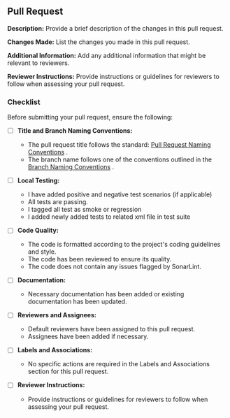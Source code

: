 ## Pull Request

**Description:**
Provide a brief description of the changes in this pull request.

**Changes Made:**
List the changes you made in this pull request.

**Additional Information:**
Add any additional information that might be relevant to reviewers.

**Reviewer Instructions:**
Provide instructions or guidelines for reviewers to follow when assessing your pull request.

### Checklist

Before submitting your pull request, ensure the following:

- [ ] **Title and Branch Naming Conventions:**
    - The pull request title follows the
      standard: [Pull Request Naming Conventions](https://github.com/afet-yonetim-sistemi/ays-be-api-automation/blob/main/CONTRIBUTING.md#pull-request-naming-conventions)
      .
    - The branch name follows one of the conventions outlined in
      the [Branch Naming Conventions](https://github.com/afet-yonetim-sistemi/ays-be-api-automation/blob/main/CONTRIBUTING.md#branch-naming-conventions)
      .

- [ ] **Local Testing:**
    - I have added positive and negative test scenarios (if applicable)
    - All tests are passing.
    - I tagged all test as smoke or regression
    - I added newly added tests to related xml file in test suite

- [ ] **Code Quality:**
    - The code is formatted according to the project's coding guidelines and style.
    - The code has been reviewed to ensure its quality.
    - The code does not contain any issues flagged by SonarLint.

- [ ] **Documentation:**
    - Necessary documentation has been added or existing documentation has been updated.

- [ ] **Reviewers and Assignees:**
    - Default reviewers have been assigned to this pull request.
    - Assignees have been added if necessary.

- [ ] **Labels and Associations:**
    - No specific actions are required in the Labels and Associations section for this pull request.

- [ ] **Reviewer Instructions:**
    - Provide instructions or guidelines for reviewers to follow when assessing your pull request.

